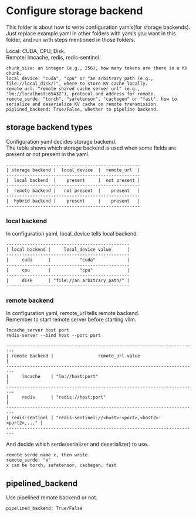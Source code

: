 # Configure storage backend
This folder is about how to write configuration yamls(for storage backends).  
Just replace example.yaml in other folders with yamls you want in this folder, and run with steps mentioned in those folders.  

Local: CUDA, CPU, Disk.  
Remote: lmcache, redis, redis-sentinel.  
```
chunk_size: an integer (e.g., 256), how many tokens are there in a KV chunk.  
local_device: "cuda", "cpu" or "an arbitrary path (e.g., file://local_disk/)", where to store KV cache locally.  
remote_url: "remote shared cache server url" (e.g., "lm://localhost:65432"), protocol and address for remote.  
remote_serde: "torch", "safetensor", "cachegen" or "fast", how to serialize and deserialize KV cache on remote transmission.  
piplined_backend: True/False, whether to pipeline backend.  
```
## storage backend types
Configuration yaml decides storage backend.  
The table shows which storage backend is used when some fields are present or not present in the yaml.  
```
---------------------------------------------------
| storage backend |  local_device  |  remote_url  |
---------------------------------------------------
|  local backend  |    present     |  not present |
---------------------------------------------------
|  remote backend |   not present  |    present   |
---------------------------------------------------
|  hybrid backend |    present     |    present   |
---------------------------------------------------
```
### local backend
In configuration yaml, local_device tells local backend.   
```
-----------------------------------------------
| local backend |     local_device value      |
-----------------------------------------------
|     cuda      |           "cuda"            |
-----------------------------------------------
|     cpu       |           "cpu"             |
-----------------------------------------------
|     disk      | "file://an_arbitrary_path/" |
-----------------------------------------------
```
### remote backend
In configuration yaml, remote_url tells remote backend.   
Remember to start remote server before starting vllm.  
```
lmcache_server host port
redis-server --bind host --port port
```
```
-------------------------------------------------------------------------
| remote backend |                 remote_url value                     |
-------------------------------------------------------------------------
|     lmcache    | "lm://host:port"                                     |
-------------------------------------------------------------------------
|     redis      | "redis://host:port"                                  |
-------------------------------------------------------------------------
| redis-sentinel | "redis-sentinel://<host>:<port>,<host2>:<port2>,..." |
-------------------------------------------------------------------------  
```
And decide which serde(serializer and deserializer) to use.  
```
remote serde name x, then write.  
remote_serde: "x"  
x can be torch, safetensor, cachegen, fast  
```
## pipelined_backend
Use pipelined remote backend or not.  
```
pipelined_backend: True/False
```

